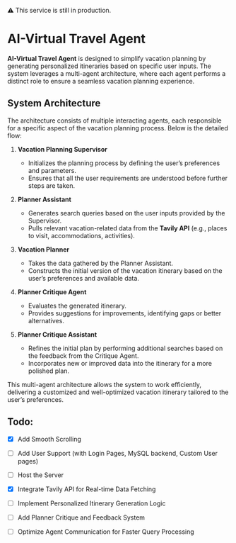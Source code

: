:warning: This service is still in production.


# AI-Virtual Travel Agent

**AI-Virtual Travel Agent** is designed to simplify vacation planning by generating personalized itineraries based on specific user inputs. The system leverages a multi-agent architecture, where each agent performs a distinct role to ensure a seamless vacation planning experience.

## System Architecture

The architecture consists of multiple interacting agents, each responsible for a specific aspect of the vacation planning process. Below is the detailed flow:

1. **Vacation Planning Supervisor**  
   - Initializes the planning process by defining the user’s preferences and parameters.
   - Ensures that all the user requirements are understood before further steps are taken.

2. **Planner Assistant**  
   - Generates search queries based on the user inputs provided by the Supervisor.
   - Pulls relevant vacation-related data from the **Tavily API** (e.g., places to visit, accommodations, activities).

3. **Vacation Planner**  
   - Takes the data gathered by the Planner Assistant.
   - Constructs the initial version of the vacation itinerary based on the user’s preferences and available data.

4. **Planner Critique Agent**  
   - Evaluates the generated itinerary.
   - Provides suggestions for improvements, identifying gaps or better alternatives.

5. **Planner Critique Assistant**  
   - Refines the initial plan by performing additional searches based on the feedback from the Critique Agent.
   - Incorporates new or improved data into the itinerary for a more polished plan.

This multi-agent architecture allows the system to work efficiently, delivering a customized and well-optimized vacation itinerary tailored to the user’s preferences.




## Todo:
- [x] Add Smooth Scrolling
- [ ] Add User Support (with Login Pages, MySQL backend, Custom User pages)
- [ ] Host the Server
- [x] Integrate Tavily API for Real-time Data Fetching
- [ ] Implement Personalized Itinerary Generation Logic
- [ ] Add Planner Critique and Feedback System
- [ ] Optimize Agent Communication for Faster Query Processing


